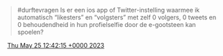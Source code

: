 > \#durftevragen Is er een ios app of Twitter\-instelling waarmee ik automatisch “likesters” en “volgsters” met zelf 0 volgers, 0 tweets en 0 behoudendheid in hun profielselfie door de e\-gootsteen kan spoelen?

<img src="../../media/tweet.ico" width="12" /> [Thu May 25 12:42:15 +0000 2023](https://twitter.com/DromerDenker/status/1661714292163465223)